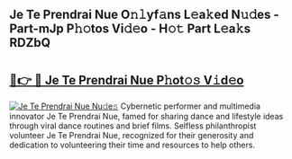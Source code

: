 ## Je Te Prendrai Nue O𝚗𝚕yf𝚊ns L𝚎a𝚔ed N𝚞𝚍es - Part-mJp P𝚑𝚘tos Vi𝚍𝚎o - H𝚘𝚝 Part L𝚎a𝚔s RDZbQ

# <h2><a href="http://kf5jeu.oniu.top/?m=Je+Te+Prendrai+Nue">🔗👉 🔴 Je Te Prendrai Nue P𝚑ot𝚘𝚜 V𝚒d𝚎o</a></h2>

[![Je Te Prendrai Nue Nu𝚍e𝚜](https://i.imgur.com/0qMVB7G.gif)](http://kf5jeu.oniu.top/?m=Je+Te+Prendrai+Nue)
Cybernetic performer and multimedia innovator Je Te Prendrai Nue, famed for sharing dance and lifestyle ideas through viral dance routines and brief films. Selfless philanthropist volunteer Je Te Prendrai Nue, recognized for their generosity and dedication to volunteering their time and resources to help others.  
